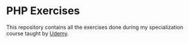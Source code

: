 # PHP Exercises

This repository contains all the exercises done during my specialization course taught by [Udemy](https://www.udemy.com/course/learn-php-via-examples-and-mini-tasks/).